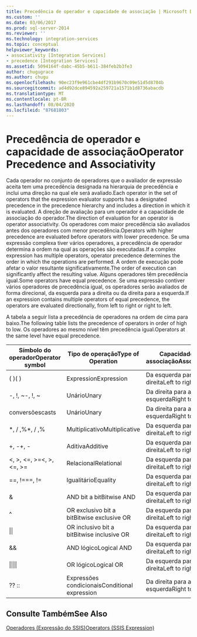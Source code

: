 ```yaml
---
title: Precedência de operador e capacidade de associação | Microsoft Docs
ms.custom: ''
ms.date: 03/06/2017
ms.prod: sql-server-2014
ms.reviewer: ''
ms.technology: integration-services
ms.topic: conceptual
helpviewer_keywords:
- associativity [Integration Services]
- precedence [Integration Services]
ms.assetid: 5094164f-dabc-45b5-b611-384feb2b3fe3
author: chugugrace
ms.author: chugu
ms.openlocfilehash: 90ec23f9e961cbe4df291b9670c09e51d5d8704b
ms.sourcegitcommit: ad4d92dce894592a259721a1571b1d8736abacdb
ms.translationtype: MT
ms.contentlocale: pt-BR
ms.lasthandoff: 08/04/2020
ms.locfileid: "87681803"
---
```

# <a name="operator-precedence-and-associativity"></a><span data-ttu-id="4a439-102">Precedência de operador e capacidade de associação</span><span class="sxs-lookup"><span data-stu-id="4a439-102">Operator Precedence and Associativity</span></span>
  <span data-ttu-id="4a439-103">Cada operador no conjunto de operadores que o avaliador de expressão aceita tem uma precedência designada na hierarquia de precedência e inclui uma direção na qual ele será avaliado.</span><span class="sxs-lookup"><span data-stu-id="4a439-103">Each operator in the set of operators that the expression evaluator supports has a designated precedence in the precedence hierarchy and includes a direction in which it is evaluated.</span></span> <span data-ttu-id="4a439-104">A direção de avaliação para um operador é a capacidade de associação do operador.</span><span class="sxs-lookup"><span data-stu-id="4a439-104">The direction of evaluation for an operator is operator associativity.</span></span> <span data-ttu-id="4a439-105">Os operadores com maior precedência são avaliados antes dos operadores com menor precedência.</span><span class="sxs-lookup"><span data-stu-id="4a439-105">Operators with higher precedence are evaluated before operators with lower precedence.</span></span> <span data-ttu-id="4a439-106">Se uma expressão complexa tiver vários operadores, a precedência de operador determina a ordem na qual as operações são executadas.</span><span class="sxs-lookup"><span data-stu-id="4a439-106">If a complex expression has multiple operators, operator precedence determines the order in which the operations are performed.</span></span> <span data-ttu-id="4a439-107">A ordem de execução pode afetar o valor resultante significativamente.</span><span class="sxs-lookup"><span data-stu-id="4a439-107">The order of execution can significantly affect the resulting value.</span></span> <span data-ttu-id="4a439-108">Alguns operadores têm precedência igual.</span><span class="sxs-lookup"><span data-stu-id="4a439-108">Some operators have equal precedence.</span></span> <span data-ttu-id="4a439-109">Se uma expressão contiver vários operadores de precedência igual, os operadores serão avaliados de forma direcional, da esquerda para a direita ou da direita para a esquerda.</span><span class="sxs-lookup"><span data-stu-id="4a439-109">If an expression contains multiple operators of equal precedence, the operators are evaluated directionally, from left to right or right to left.</span></span>  
  
 <span data-ttu-id="4a439-110">A tabela a seguir lista a precedência de operadores na ordem de cima para baixo.</span><span class="sxs-lookup"><span data-stu-id="4a439-110">The following table lists the precedence of operators in order of high to low.</span></span> <span data-ttu-id="4a439-111">Os operadores ao mesmo nível têm precedência igual.</span><span class="sxs-lookup"><span data-stu-id="4a439-111">Operators at the same level have equal precedence.</span></span>  
  
|<span data-ttu-id="4a439-112">Símbolo do operador</span><span class="sxs-lookup"><span data-stu-id="4a439-112">Operator symbol</span></span>|<span data-ttu-id="4a439-113">Tipo de operação</span><span class="sxs-lookup"><span data-stu-id="4a439-113">Type of Operation</span></span>|<span data-ttu-id="4a439-114">Capacidade de associação</span><span class="sxs-lookup"><span data-stu-id="4a439-114">Associativity</span></span>|  
|---------------------|-----------------------|-------------------|  
|<span data-ttu-id="4a439-115">( )</span><span class="sxs-lookup"><span data-stu-id="4a439-115">( )</span></span>|<span data-ttu-id="4a439-116">Expression</span><span class="sxs-lookup"><span data-stu-id="4a439-116">Expression</span></span>|<span data-ttu-id="4a439-117">Da esquerda para a direita</span><span class="sxs-lookup"><span data-stu-id="4a439-117">Left to right</span></span>|  
|<span data-ttu-id="4a439-118">-, !, ~</span><span class="sxs-lookup"><span data-stu-id="4a439-118">-, !, ~</span></span>|<span data-ttu-id="4a439-119">Unário</span><span class="sxs-lookup"><span data-stu-id="4a439-119">Unary</span></span>|<span data-ttu-id="4a439-120">Da direita para a esquerda</span><span class="sxs-lookup"><span data-stu-id="4a439-120">Right to left</span></span>|  
|<span data-ttu-id="4a439-121">conversões</span><span class="sxs-lookup"><span data-stu-id="4a439-121">casts</span></span>|<span data-ttu-id="4a439-122">Unário</span><span class="sxs-lookup"><span data-stu-id="4a439-122">Unary</span></span>|<span data-ttu-id="4a439-123">Da direita para a esquerda</span><span class="sxs-lookup"><span data-stu-id="4a439-123">Right to left</span></span>|  
|<span data-ttu-id="4a439-124">\*, / ,%</span><span class="sxs-lookup"><span data-stu-id="4a439-124">\*, / ,%</span></span>|<span data-ttu-id="4a439-125">Multiplicativo</span><span class="sxs-lookup"><span data-stu-id="4a439-125">Multiplicative</span></span>|<span data-ttu-id="4a439-126">Da esquerda para a direita</span><span class="sxs-lookup"><span data-stu-id="4a439-126">Left to right</span></span>|  
|<span data-ttu-id="4a439-127">+, -</span><span class="sxs-lookup"><span data-stu-id="4a439-127">+, -</span></span>|<span data-ttu-id="4a439-128">Aditiva</span><span class="sxs-lookup"><span data-stu-id="4a439-128">Additive</span></span>|<span data-ttu-id="4a439-129">Da esquerda para a direita</span><span class="sxs-lookup"><span data-stu-id="4a439-129">Left to right</span></span>|  
|<span data-ttu-id="4a439-130">\<, >, \<=, >=</span><span class="sxs-lookup"><span data-stu-id="4a439-130">\<, >, \<=, >=</span></span>|<span data-ttu-id="4a439-131">Relacional</span><span class="sxs-lookup"><span data-stu-id="4a439-131">Relational</span></span>|<span data-ttu-id="4a439-132">Da esquerda para a direita</span><span class="sxs-lookup"><span data-stu-id="4a439-132">Left to right</span></span>|  
|<span data-ttu-id="4a439-133">==, !=</span><span class="sxs-lookup"><span data-stu-id="4a439-133">==, !=</span></span>|<span data-ttu-id="4a439-134">Igualitário</span><span class="sxs-lookup"><span data-stu-id="4a439-134">Equality</span></span>|<span data-ttu-id="4a439-135">Da esquerda para a direita</span><span class="sxs-lookup"><span data-stu-id="4a439-135">Left to right</span></span>|  
|&|<span data-ttu-id="4a439-136">AND bit a bit</span><span class="sxs-lookup"><span data-stu-id="4a439-136">Bitwise AND</span></span>|<span data-ttu-id="4a439-137">Da esquerda para a direita</span><span class="sxs-lookup"><span data-stu-id="4a439-137">Left to right</span></span>|  
|^|<span data-ttu-id="4a439-138">OR exclusivo bit a bit</span><span class="sxs-lookup"><span data-stu-id="4a439-138">Bitwise exclusive OR</span></span>|<span data-ttu-id="4a439-139">Da esquerda para a direita</span><span class="sxs-lookup"><span data-stu-id="4a439-139">Left to right</span></span>|  
|<span data-ttu-id="4a439-140">&#124;</span><span class="sxs-lookup"><span data-stu-id="4a439-140">&#124;</span></span>|<span data-ttu-id="4a439-141">OR inclusivo bit a bit</span><span class="sxs-lookup"><span data-stu-id="4a439-141">Bitwise inclusive OR</span></span>|<span data-ttu-id="4a439-142">Da esquerda para a direita</span><span class="sxs-lookup"><span data-stu-id="4a439-142">Left to right</span></span>|  
|&&|<span data-ttu-id="4a439-143">AND lógico</span><span class="sxs-lookup"><span data-stu-id="4a439-143">Logical AND</span></span>|<span data-ttu-id="4a439-144">Da esquerda para a direita</span><span class="sxs-lookup"><span data-stu-id="4a439-144">Left to right</span></span>|  
|<span data-ttu-id="4a439-145">&#124;&#124;</span><span class="sxs-lookup"><span data-stu-id="4a439-145">&#124;&#124;</span></span>|<span data-ttu-id="4a439-146">OR lógico</span><span class="sxs-lookup"><span data-stu-id="4a439-146">Logical OR</span></span>|<span data-ttu-id="4a439-147">Da esquerda para a direita</span><span class="sxs-lookup"><span data-stu-id="4a439-147">Left to right</span></span>|  
|<span data-ttu-id="4a439-148">?</span><span class="sxs-lookup"><span data-stu-id="4a439-148">?</span></span> <span data-ttu-id="4a439-149">:</span><span class="sxs-lookup"><span data-stu-id="4a439-149">:</span></span>|<span data-ttu-id="4a439-150">Expressões condicionais</span><span class="sxs-lookup"><span data-stu-id="4a439-150">Conditional expression</span></span>|<span data-ttu-id="4a439-151">Da direita para a esquerda</span><span class="sxs-lookup"><span data-stu-id="4a439-151">Right to left</span></span>|  
  
## <a name="see-also"></a><span data-ttu-id="4a439-152">Consulte Também</span><span class="sxs-lookup"><span data-stu-id="4a439-152">See Also</span></span>  
 [<span data-ttu-id="4a439-153">Operadores &#40;Expressão do SSIS&#41;</span><span class="sxs-lookup"><span data-stu-id="4a439-153">Operators &#40;SSIS Expression&#41;</span></span>](operators-ssis-expression.md)  
  
  
